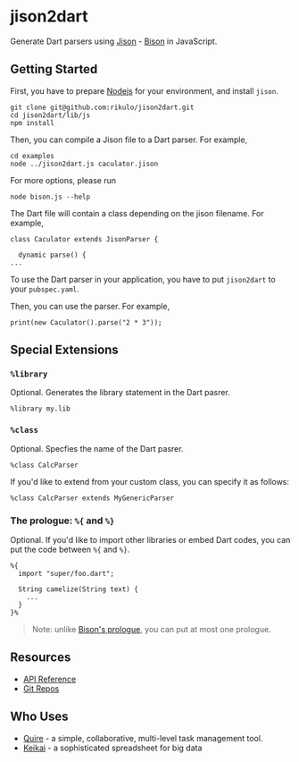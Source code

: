 # jison2dart

Generate Dart parsers using [Jison](https://github.com/zaach/jison) - [Bison](https://www.gnu.org/software/bison/) in JavaScript.

## Getting Started

First, you have to prepare [Nodejs](https://nodejs.org/en/) for your environment, and install `jison`.

```
git clone git@github.com:rikulo/jison2dart.git
cd jison2dart/lib/js
npm install
```

Then, you can compile a Jison file to a Dart parser. For example,

```
cd examples
node ../jison2dart.js caculator.jison
```

For more options, please run

```
node bison.js --help
```

The Dart file will contain a class depending on the jison filename. For example,

```
class Caculator extends JisonParser {

  dynamic parse() {
...
```

To use the Dart parser in your application, you have to put `jison2dart` to your `pubspec.yaml`.

Then, you can use the parser. For example,

```
print(new Caculator().parse("2 * 3"));
```


## Special Extensions

### `%library`

Optional. Generates the library statement in the Dart pasrer.

```
%library my.lib
```

### `%class`

Optional. Specfies the name of the Dart pasrer.

```
%class CalcParser
```

If you'd like to extend from your custom class, you can specify it as follows:

```
%class CalcParser extends MyGenericParser
```

### The prologue: `%{` and `%}`

Optional. If you'd like to import other libraries or embed Dart codes, you can put the code between `%{` and `%}`.

```
%{
  import "super/foo.dart";

  String camelize(String text) {
    ...
  }
}%
```

> Note: unlike [Bison's prologue](https://www.gnu.org/software/bison/manual/html_node/Prologue.html), you can put at most one prologue.

## Resources

* [API Reference](http://www.dartdocs.org/documentation/jison2dart/0.2.0)
* [Git Repos](https://github.com/rikulo/jison2dart)

## Who Uses

* [Quire](https://quire.io) - a simple, collaborative, multi-level task management tool.
* [Keikai](https://keikai.io) - a sophisticated spreadsheet for big data
